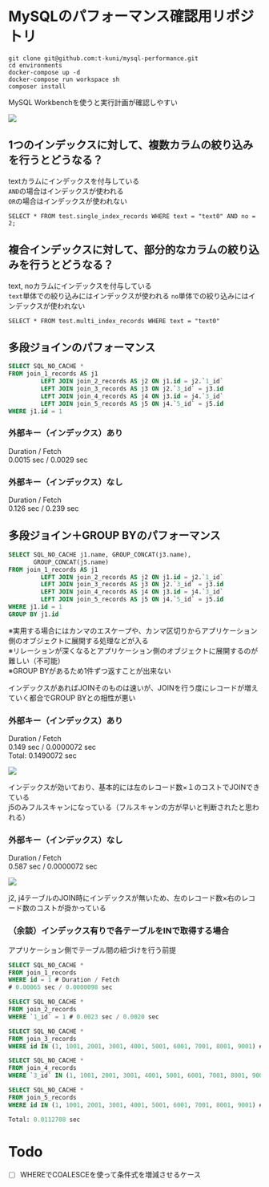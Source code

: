 # MySQLのパフォーマンス確認用リポジトリ

```
git clone git@github.com:t-kuni/mysql-performance.git
cd environments
docker-compose up -d
docker-compose run workspace sh
composer install
```

MySQL Workbenchを使うと実行計画が確認しやすい

![](https://i.gyazo.com/fc5c5dc123058c736a9f7b7c89ae0451.png)

## 1つのインデックスに対して、複数カラムの絞り込みを行うとどうなる？

textカラムにインデックスを付与している  
`AND`の場合はインデックスが使われる  
`OR`の場合はインデックスが使われない

```
SELECT * FROM test.single_index_records WHERE text = "text0" AND no = 2;
```

## 複合インデックスに対して、部分的なカラムの絞り込みを行うとどうなる？

text, noカラムにインデックスを付与している  
`text`単体での絞り込みにはインデックスが使われる
`no`単体での絞り込みにはインデックスが使われない

```
SELECT * FROM test.multi_index_records WHERE text = "text0"
```

## 多段ジョインのパフォーマンス

```sql
SELECT SQL_NO_CACHE *
FROM join_1_records AS j1
         LEFT JOIN join_2_records AS j2 ON j1.id = j2.`1_id`
         LEFT JOIN join_3_records AS j3 ON j2.`3_id` = j3.id
         LEFT JOIN join_4_records AS j4 ON j3.id = j4.`3_id`
         LEFT JOIN join_5_records AS j5 ON j4.`5_id` = j5.id
WHERE j1.id = 1
```

### 外部キー（インデックス）あり

Duration / Fetch  
0.0015 sec / 0.0029 sec

### 外部キー（インデックス）なし

Duration / Fetch  
0.126 sec / 0.239 sec

## 多段ジョイン＋GROUP BYのパフォーマンス

```sql
SELECT SQL_NO_CACHE j1.name, GROUP_CONCAT(j3.name),
       GROUP_CONCAT(j5.name)
FROM join_1_records AS j1
         LEFT JOIN join_2_records AS j2 ON j1.id = j2.`1_id`
         LEFT JOIN join_3_records AS j3 ON j2.`3_id` = j3.id
         LEFT JOIN join_4_records AS j4 ON j3.id = j4.`3_id`
         LEFT JOIN join_5_records AS j5 ON j4.`5_id` = j5.id
WHERE j1.id = 1
GROUP BY j1.id
```

※実用する場合にはカンマのエスケープや、カンマ区切りからアプリケーション側のオブジェクトに展開する処理などが入る  
※リレーションが深くなるとアプリケーション側のオブジェクトに展開するのが難しい（不可能）  
※GROUP BYがあるため1件ずつ返すことが出来ない

インデックスがあればJOINそのものは速いが、JOINを行う度にレコードが増えていく都合でGROUP BYとの相性が悪い

### 外部キー（インデックス）あり

Duration / Fetch  
0.149 sec / 0.0000072 sec  
Total: 0.1490072 sec

![](https://i.gyazo.com/fcaeaee4c6abc6de27af3f00abbb50dc.png)

インデックスが効いており、基本的には左のレコード数×１のコストでJOINできている  
j5のみフルスキャンになっている（フルスキャンの方が早いと判断されたと思われる）

### 外部キー（インデックス）なし

Duration / Fetch  
0.587 sec / 0.0000072 sec

![](https://i.gyazo.com/90b889b294c2bb65f3cf9d10e3445aa6.png)

j2, j4テーブルのJOIN時にインデックスが無いため、左のレコード数×右のレコード数のコストが掛かっている

### （余談）インデックス有りで各テーブルをINで取得する場合

アプリケーション側でテーブル間の紐づけを行う前提

```sql
SELECT SQL_NO_CACHE *
FROM join_1_records
WHERE id = 1 # Duration / Fetch
# 0.00065 sec / 0.0000098 sec

SELECT SQL_NO_CACHE *
FROM join_2_records
WHERE `1_id` = 1 # 0.0023 sec / 0.0020 sec

SELECT SQL_NO_CACHE *
FROM join_3_records
WHERE id IN (1, 1001, 2001, 3001, 4001, 5001, 6001, 7001, 8001, 9001) # 0.00075 sec / 0.000018 sec

SELECT SQL_NO_CACHE *
FROM join_4_records
WHERE `3_id` IN (1, 1001, 2001, 3001, 4001, 5001, 6001, 7001, 8001, 9001) # 0.0027 sec / 0.0021 sec

SELECT SQL_NO_CACHE *
FROM join_5_records
WHERE id IN (1, 1001, 2001, 3001, 4001, 5001, 6001, 7001, 8001, 9001) # 0.00073 sec / 0.000013 sec

Total: 0.0112708 sec
```

# Todo 

* [ ] WHEREでCOALESCEを使って条件式を増減させるケース
